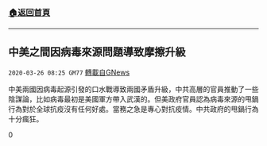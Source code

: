 ###  [:house:返回首頁](https://github.com/ourhimalayas/txt)
---

## 中美之間因病毒來源問題導致摩擦升級
`2020-03-26 08:25 GM77` [轉載自GNews](https://gnews.org/zh-hant/153412/)

中美兩國因病毒起源引發的口水戰導致兩國矛盾升級，中共高層的官員推動了一些陰謀論，比如病毒最初是美國軍方帶入武漢的。但美政府官員認為病毒來源的甩鍋行為對於全球抗疫沒有任何好處。當務之急是專心對抗疫情。中共政府的甩鍋行為十分瘋狂。

0
